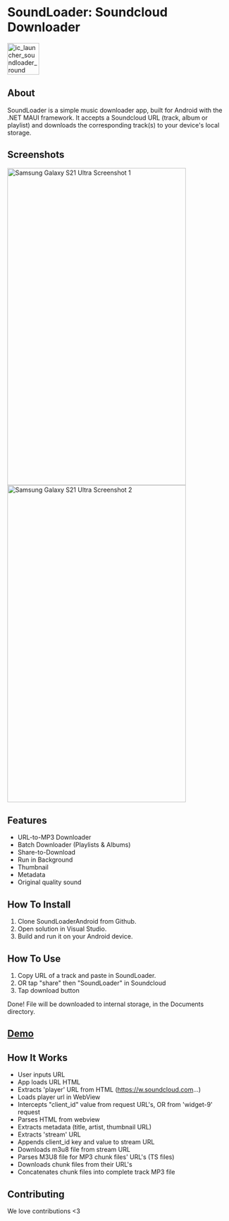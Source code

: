 # SoundLoader: Soundcloud Downloader

<img width="72" height="72" alt="ic_launcher_soundloader_round" src="https://github.com/user-attachments/assets/1cd86fc9-3afa-415c-8bcf-6d0cd810ab82" />  


## About

SoundLoader is a simple music downloader app, built for Android with the .NET MAUI framework.  It accepts a Soundcloud URL (track, album or playlist) and downloads the corresponding track(s) to your device's local storage.


## Screenshots

<img width="405" height="720" alt="Samsung Galaxy S21 Ultra Screenshot 1" src="https://github.com/user-attachments/assets/ae7b687a-7609-4f2a-b28a-54cd3d7710dd" />
<img width="405" height="720" alt="Samsung Galaxy S21 Ultra Screenshot 2" src="https://github.com/user-attachments/assets/cc057454-9e08-4ad9-b9d1-49dbfd81e113" />


## Features

*  URL-to-MP3 Downloader
*  Batch Downloader (Playlists & Albums)
*  Share-to-Download
*  Run in Background
*  Thumbnail
*  Metadata
*  Original quality sound


## How To Install

1.  Clone SoundLoaderAndroid from Github.
2.  Open solution in Visual Studio.
3.  Build and run it on your Android device.


## How To Use

1.  Copy URL of a track and paste in SoundLoader.
2.  OR tap "share" then "SoundLoader" in Soundcloud
3.  Tap download button

Done!  File will be downloaded to internal storage, in the Documents directory.


## [Demo](https://youtu.be/Evi0wVs-WLI?si=z8fdNlIfUhn9m3Xa)


## How It Works

*  User inputs URL
*  App loads URL HTML
*  Extracts 'player' URL from HTML (https://w.soundcloud.com...)
*  Loads player url in WebView
*  Intercepts "client_id" value from request URL's, OR from 'widget-9' request
*  Parses HTML from webview
*  Extracts metadata (title, artist, thumbnail URL)
*  Extracts 'stream' URL
*  Appends client_id key and value to stream URL
*  Downloads m3u8 file from stream URL
*  Parses M3U8 file for MP3 chunk files' URL's (TS files)
*  Downloads chunk files from their URL's
*  Concatenates chunk files into complete track MP3 file


## Contributing

We love contributions <3
